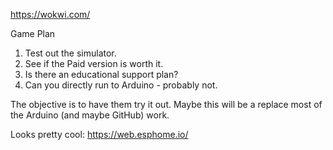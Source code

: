 https://wokwi.com/

Game Plan

1. Test out the simulator.
2. See if the Paid version is worth it.
3. Is there an educational support plan?
4. Can you directly run to Arduino - probably not.

The objective is to have them try it out. Maybe this will be a replace most of the Arduino (and maybe GitHub) work.  

Looks pretty cool: https://web.esphome.io/
